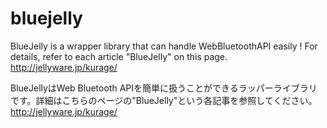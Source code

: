 # bluejelly
BlueJelly is a wrapper library that can handle WebBluetoothAPI easily ! For details, refer to each article "BlueJelly" on this page.
http://jellyware.jp/kurage/

BlueJellyはWeb Bluetooth APIを簡単に扱うことができるラッパーライブラリです。詳細はこちらのページの"BlueJelly"という各記事を参照してください。
http://jellyware.jp/kurage/

